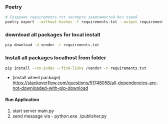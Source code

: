 ### Poetry

```Bash
# Создание requirements.txt экспорта зависимостей без хэшей
poetry export --without-hashes -f requirements.txt --output requirements.txt  
```

### download all packages for local install 
```bash
pip download -d vendor -r requirements.txt
```

### Install all packages localhost from folder
```bash
pip install --no-index --find-links /vendor -r requirements.txt
```
- (install wheel package) https://stackoverflow.com/questions/51748058/all-dependencies-are-not-downloaded-with-pip-download


#### Run Application
1) start server main.py
2) send message via - python.exe .\publisher.py
